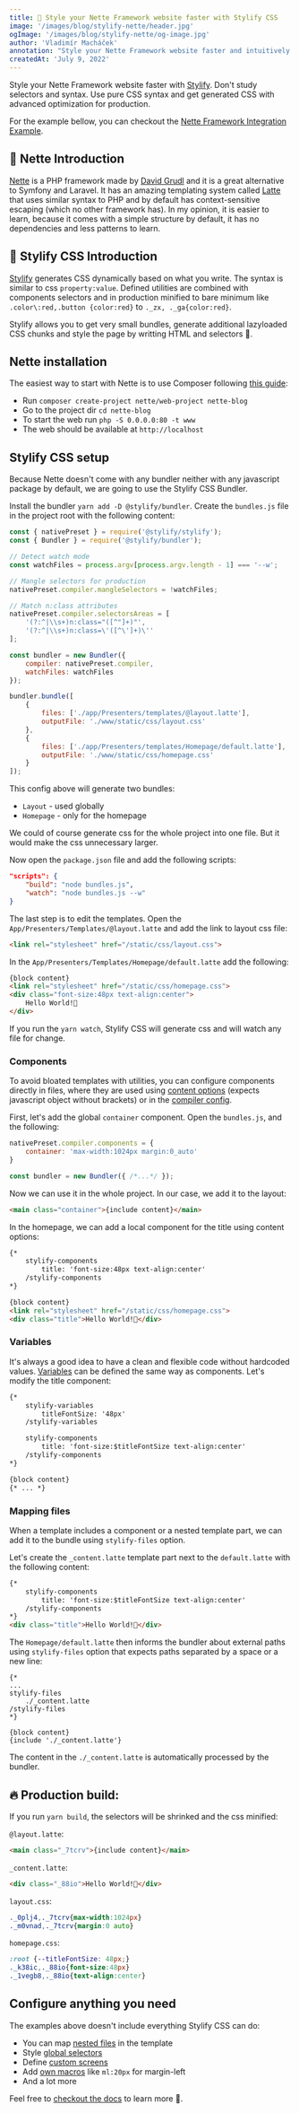 ```yaml
---
title: 🚀 Style your Nette Framework website faster with Stylify CSS
image: '/images/blog/stylify-nette/header.jpg'
ogImage: '/images/blog/stylify-nette/og-image.jpg'
author: 'Vladimír Macháček'
annotation: "Style your Nette Framework website faster and intuitively with Stylify."
createdAt: 'July 9, 2022'
---
```


Style your Nette Framework website faster with [Stylify](https://stylifycss.com). Don't study selectors and syntax. Use pure CSS syntax and get generated CSS with advanced optimization for production.

For the example bellow, you can checkout the [Nette Framework Integration Example](https://github.com/stylify/integrations-examples/tree/master/nette).

## 🚀 Nette Introduction
[Nette](https://nette.org/en/) is a PHP framework made by [David Grudl](https://twitter.com/DavidGrudl) and it is a great alternative to Symfony and Laravel. It has an amazing templating system called [Latte](https://latte.nette.org/) that uses similar syntax to PHP and by default has context-sensitive escaping (which no other framework has). In my opinion, it is easier to learn, because it comes with a simple structure by default, it has no dependencies and less patterns to learn.

## 💎 Stylify CSS Introduction
[Stylify](https://stylifycss.com) generates CSS dynamically based on what you write. The syntax is similar to css `property:value`. Defined utilities are combined with components selectors and in production minified to bare minimum like `.color\:red,.button {color:red}` to `._zx, ._ga{color:red}`.

Stylify allows you to get very small bundles, generate additional lazyloaded CSS chunks and style the page by writting HTML and selectors 🤟.

## Nette installation
The easiest way to start with Nette is to use Composer following [this guide](https://doc.nette.org/en/quickstart/getting-started):
- Run `composer create-project nette/web-project nette-blog`
- Go to the project dir `cd nette-blog`
- To start the web run `php -S 0.0.0.0:80 -t www`
- The web should be available at `http://localhost`

## Stylify CSS setup
Because Nette doesn't come with any bundler neither with any javascript package by default, we are going to use the Stylify CSS Bundler.

Install the bundler `yarn add -D @stylify/bundler`.
Create the `bundles.js` file in the project root with the following content:

```js
const { nativePreset } = require('@stylify/stylify');
const { Bundler } = require('@stylify/bundler');

// Detect watch mode
const watchFiles = process.argv[process.argv.length - 1] === '--w';

// Mangle selectors for production
nativePreset.compiler.mangleSelectors = !watchFiles;

// Match n:class attributes
nativePreset.compiler.selectorsAreas = [
    '(?:^|\\s+)n:class="([^"]+)"',
    '(?:^|\\s+)n:class=\'([^\']+)\''
];

const bundler = new Bundler({
	compiler: nativePreset.compiler,
	watchFiles: watchFiles
});

bundler.bundle([
	{
		files: ['./app/Presenters/templates/@layout.latte'],
		outputFile: './www/static/css/layout.css'
	},
	{
		files: ['./app/Presenters/templates/Homepage/default.latte'],
		outputFile: './www/static/css/homepage.css'
	}
]);
```
This config above will generate two bundles:
- `Layout` - used globally
- `Homepage` - only for the homepage

We could of course generate css for the whole project into one file. But it would make the css unnecessary larger.

Now open the `package.json` file and add the following scripts:

```json
"scripts": {
    "build": "node bundles.js",
    "watch": "node bundles.js --w"
}
```

The last step is to edit the templates. Open the `App/Presenters/Templates/@layout.latte` and add the link to layout css file:
```html
<link rel="stylesheet" href="/static/css/layout.css">
```
In the `App/Presenters/Templates/Homepage/default.latte` add the following:

```html
{block content}
<link rel="stylesheet" href="/static/css/homepage.css">
<div class="font-size:48px text-align:center">
    Hello World!🎉
</div>
```

If you run the `yarn watch`, Stylify CSS will generate css and will watch any file for change.

### Components
To avoid bloated templates with utilities, you can configure
components directly in files, where they are used using [content options](https://stylifycss.com/docs/get-started#defining-a-component) (expects javascript object without brackets) or in the [compiler config](https://stylifycss.com/docs/get-started#defining-a-component).

First, let's add the global `container` component. Open the `bundles.js`, and the following:

```js
nativePreset.compiler.components = {
    container: 'max-width:1024px margin:0_auto'
}

const bundler = new Bundler({ /*...*/ });
```
Now we can use it in the whole project. In our case, we add it to the layout:

```html
<main class="container">{include content}</main>
```

In the homepage, we can add a local component for the title using content options:

```html
{*
    stylify-components
        title: 'font-size:48px text-align:center'
    /stylify-components
*}

{block content}
<link rel="stylesheet" href="/static/css/homepage.css">
<div class="title">Hello World!🎉</div>
```

### Variables
It's always a good idea to have a clean and flexible code without hardcoded values. [Variables](https://stylifycss.com/docs/get-started#adding-a-variable) can be defined the same way as components. Let's modify the title component:

```html
{*
    stylify-variables
        titleFontSize: '48px'
    /stylify-variables

    stylify-components
        title: 'font-size:$titleFontSize text-align:center'
    /stylify-components
*}

{block content}
{* ... *}
```

### Mapping files
When a template includes a component or a nested template part, we can add it to the bundle using `stylify-files` option.

Let's create the `_content.latte` template part next to the `default.latte` with the following content:

```html
{*
	stylify-components
		title: 'font-size:$titleFontSize text-align:center'
	/stylify-components
*}
<div class="title">Hello World!🎉</div>
```

The `Homepage/default.latte` then informs the bundler about external paths using `stylify-files` option that expects paths separated by a space or a new line:
```
{*
...
stylify-files
    ./_content.latte
/stylify-files
*}

{block content}
{include './_content.latte'}
```

The content in the `./_content.latte` is automatically processed by the bundler.

## 🔥 Production build:
If you run `yarn build`, the selectors will be shrinked and the css minified:

`@layout.latte`:
```html
<main class="_7tcrv">{include content}</main>
```

`_content.latte`:
```html
<div class="_88io">Hello World!🎉</div>
```

`layout.css`:
```css
._0plj4,._7tcrv{max-width:1024px}
._m0vnad,._7tcrv{margin:0 auto}
```

`homepage.css`:
```css
:root {--titleFontSize: 48px;}
._k38ic,._88io{font-size:48px}
._1vegb8,._88io{text-align:center}
```


## Configure anything you need
The examples above doesn't include everything Stylify CSS can do:
- You can map [nested files](https://stylifycss.com/docs/bundler#files-content-option) in the template
- Style [global selectors](https://stylifycss.com/docs/stylify/compiler#plainselectors)
- Define [custom screens](https://stylifycss.com/docs/stylify/compiler#screens)
- Add [own macros](https://stylifycss.com/docs/stylify/compiler#macros) like `ml:20px` for margin-left
- And a lot more

Feel free to [checkout the docs](https://stylifycss.com/docs/get-started) to learn more 💎.
